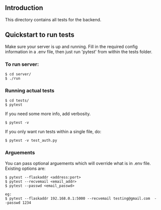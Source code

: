 ## Introduction

This directory contains all tests for the backend.

## Quickstart to run tests

Make sure your server is up and running. Fill in the required config information in a .env file,
then just run 'pytest' from within the tests folder.


### To run server:
```
$ cd server/
$ ./run
```


### Running actual tests
```
$ cd tests/
$ pytest
```

If you need some more info, add verbosity.
```
$ pytest -v
```

If you only want run tests within a single file, do:
```
$ pytest -v test_auth.py
```

### Arguements
You can pass optional arguements which will override what is in .env file.
Existing options are:
```
$ pytest --flaskaddr <address:port>
$ pytest --recvemail <email_addr>
$ pytest --passwd <email_passwd>

eg: 
$ pytest --flaskaddr 192.168.0.1:5000 --recvemail testing@gmail.com  --passwd 1234
```